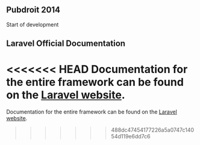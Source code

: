 ## Pubdroit 2014

Start of development

## Laravel Official Documentation

<<<<<<< HEAD
Documentation for the entire framework can be found on the [Laravel website](http://laravel.com/docs).
=======
Documentation for the entire framework can be found on the [Laravel website](http://laravel.com/docs).

>>>>>>> 488dc47454177226a5a0747c14054d119e6dd7c6

